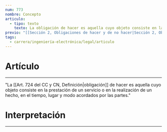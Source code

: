 ```yaml
---
num: 773
nombre: Concepto
articulo:
  - tipo: texto
    texto: La obligación de hacer es aquella cuyo objeto consiste en la prestación de un servicio o en la realización de un hecho, en el tiempo, lugar y modo acordados por las partes.
previo: "[[Sección 2, Obligaciones de hacer y de no hacer|Sección 2, Obligaciones de hacer y de no hacer]]"
tags:
  - carrera/ingeniería-electrónica/legal/articulo
---
```

# Artículo
---
"La [[Art. 724 del CC y CN, Definición|obligación]] de hacer es aquella cuyo objeto consiste en la prestación de un servicio o en la realización de un hecho, en el tiempo, lugar y modo acordados por las partes."

# Interpretación
---
